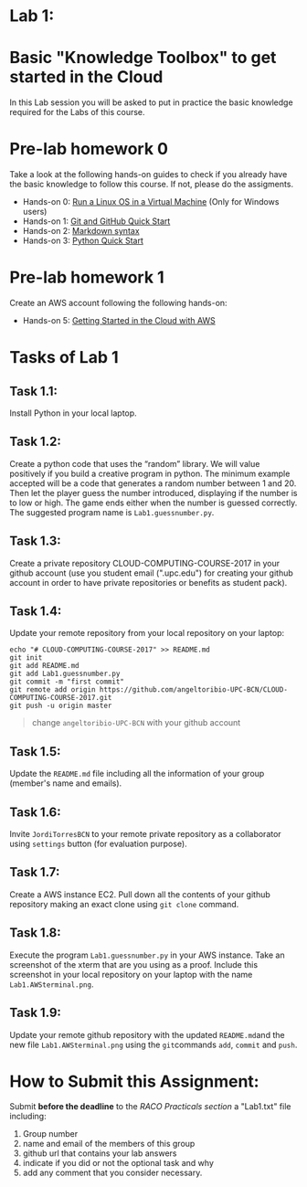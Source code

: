 # Lab 1: 
# Basic "Knowledge Toolbox" to get started in the Cloud
In this Lab session you will be asked to put in practice the basic knowledge required for the Labs of this course.



#  Pre-lab homework 0 
Take a look at the following hands-on guides to check if you already have the basic knowledge to follow this course. If not, please do the assigments. 
* Hands-on 0: [Run a Linux OS in a Virtual Machine](./LinuxOS-VirtualMachine.md) (Only for Windows users)
* Hands-on 1: [Git and GitHub Quick Start](../Quick-Start/Git-Github-Quick-Start.md)
* Hands-on 2: [Markdown syntax](./Quick-Start-Markdown.md)
* Hands-on 3: [Python Quick Start](./Python-Quick-Start.md) 

#  Pre-lab homework 1
Create an AWS account following the following hands-on:
* Hands-on 5: [Getting Started in the Cloud with AWS](./Quick-Start-AWS.md)

#  Tasks of Lab 1 
## Task 1.1: 
Install Python in your local laptop.
## Task 1.2: 
Create a python code that uses the “random” library. We will value positively if you build a creative program in python. The minimum example accepted will be a code that generates a random number between 1 and 20. Then let the player guess the number introduced, displaying if the number is to low or high. The game ends either when the number is guessed correctly. The suggested program name is `Lab1.guessnumber.py`. 
## Task 1.3:  
Create a private repository CLOUD-COMPUTING-COURSE-2017 in your github account (use you student email (".upc.edu") for creating your github account in order to have private repositories or benefits as student pack).
## Task 1.4:  
Update your remote repository from your local repository on your laptop:
```
echo "# CLOUD-COMPUTING-COURSE-2017" >> README.md
git init
git add README.md
git add Lab1.guessnumber.py
git commit -m "first commit"
git remote add origin https://github.com/angeltoribio-UPC-BCN/CLOUD-COMPUTING-COURSE-2017.git
git push -u origin master
```
> change `angeltoribio-UPC-BCN` with your github account

## Task 1.5:  
Update the `README.md` file including all the information of your group (member's name and emails).
## Task 1.6:  
Invite `JordiTorresBCN` to your remote private repository as a collaborator using `settings` button (for evaluation purpose).
## Task 1.7:  
Create a AWS instance EC2. Pull down all the contents of your github repository making an exact clone using `git clone` command. 
## Task 1.8:  
Execute the program `Lab1.guessnumber.py` in your AWS instance. Take an screenshot of the xterm that are you using as a proof. 
Include this screenshot in your local repository on your laptop with the name `Lab1.AWSterminal.png`.
## Task 1.9:    
Update your remote github repository with the updated `README.md`and the new file `Lab1.AWSterminal.png` using the `git`commands `add`, `commit` and `push`.  

# How to Submit this Assignment:  
Submit **before the deadline** to the *RACO Practicals section* a "Lab1.txt" file including: 

1. Group number
2. name and email of the members of this group
3. github url that contains your lab answers
4. indicate if you did or not the optional task and why 
5. add any comment that you consider necessary.

